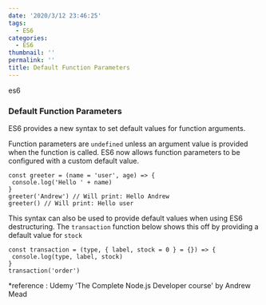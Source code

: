 ```yaml
---
date: '2020/3/12 23:46:25'
tags:
  - ES6
categories:
  - ES6
thumbnail: ''
permalink: ''
title: Default Function Parameters
---
```


es6

<!-- more -->

### Default Function Parameters

ES6 provides a new syntax to set default values for function arguments.

Function parameters are `undefined` unless an argument value is provided when the function is called. ES6 now allows function parameters to be configured with a custom default value.

```
const greeter = (name = 'user', age) => {
 console.log('Hello ' + name)
}
greeter('Andrew') // Will print: Hello Andrew
greeter() // Will print: Hello user
```

This syntax can also be used to provide default values when using ES6 destructuring. The `transaction` function below shows this off by providing a default value for `stock`

```
const transaction = (type, { label, stock = 0 } = {}) => {
 console.log(type, label, stock)
}
transaction('order')
```


*reference : Udemy 'The Complete Node.js Developer course' by Andrew Mead
